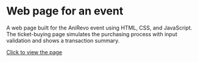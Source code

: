 # Web page for an event

A web page built for the AniRevo event using HTML, CSS, and JavaScript. The ticket-buying page simulates the purchasing process with input validation and shows a transaction summary. 

[Click to view the page](https://llh66.github.io/Event_page_html_css_js/)
